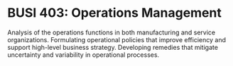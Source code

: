# BUSI 403: Operations Management

Analysis of the operations functions in both manufacturing and service organizations. Formulating operational policies that improve efficiency and support high-level business strategy. Developing remedies that mitigate uncertainty and variability in operational processes.